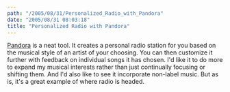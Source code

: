 ```yaml
---
path: "/2005/08/31/Personalized_Radio_with_Pandora" 
date: "2005/08/31 08:03:18" 
title: "Personalized Radio with Pandora" 
---
```

<p><a href="http://www.pandora.com/">Pandora</a> is a neat tool. It creates a personal radio station for you based on the musical style of an artist of your choosing. You can then customize it further with feedback on individual songs it has chosen. I'd like it to do more to expand my musical interests rather than just continually focusing or shifting them. And I'd also like to see it incorporate non-label music. But as is, it's a great example of where radio is headed.</p>